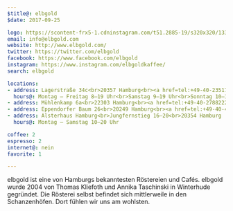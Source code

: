 ```yaml
---
$title@: elbgold
$date: 2017-09-25

logo: https://scontent-frx5-1.cdninstagram.com/t51.2885-19/s320x320/13398562_1056639054449275_1930967290_a.jpg
email: info@elbgold.com
website: http://www.elbgold.com/
twitter: https://twitter.com/elbgold
facebook: https://www.facebook.com/elbgold
instagram: https://www.instagram.com/elbgoldkaffee/
search: elbgold

locations:
- address: Lagerstraße 34c<br>20357 Hamburg<br><a href=tel:+49-40-23517520>040-23517520</a>
  hours@: Montag – Freitag 8–19 Uhr<br>Samstag 9–19 Uhr<br>Sonntag 10–19 Uhr
- address: Mühlenkamp 6a<br>22303 Hamburg<br><a href=tel:+49-40-27882223>040-27882223</a>
- address: Eppendorfer Baum 26<br>20249 Hamburg<br><a href=tel:+49-40-41625771>040-41625771</a>
- address: Alsterhaus Hamburg<br>Jungfernstieg 16–20<br>20354 Hamburg
  hours@: Montag – Samstag 10–20 Uhr 

coffee: 2
espresso: 2
internet@: nein
favorite: 1

---
```

elbgold ist eine von Hamburgs bekanntesten Röstereien und Cafés. elbgold wurde 2004 von Thomas Kliefoth und Annika Taschinski in Winterhude gegründet. Die Rösterei selbst befindet sich mittlerweile in den Schanzenhöfen. Dort fühlen wir uns am wohlsten.